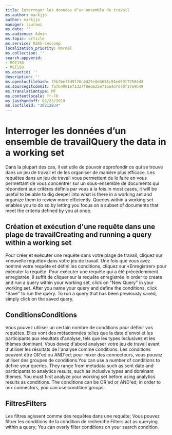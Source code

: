```yaml
---
title: Interroger les données d’un ensemble de travail
ms.author: markjjo
author: markjjo
manager: laurawi
ms.date: ''
ms.audience: Admin
ms.topic: article
ms.service: O365-seccomp
localization_priority: Normal
ms.collection: ''
search.appverid:
- MOE150
- MET150
ms.assetid: ''
description: ''
ms.openlocfilehash: f5b7bef5d9f20c6425e8d4636c94ed59f72504d3
ms.sourcegitcommit: f57b4001ef1327f0ea622e716a4d7d78f1769b49
ms.translationtype: MT
ms.contentlocale: fr-FR
ms.lasthandoff: 02/23/2019
ms.locfileid: "30212834"
---
```

# <a name="query-the-data-in-a-working-set"></a><span data-ttu-id="93948-102">Interroger les données d’un ensemble de travail</span><span class="sxs-lookup"><span data-stu-id="93948-102">Query the data in a working set</span></span>

<span data-ttu-id="93948-p101">Dans la plupart des cas, il est utile de pouvoir approfondir ce qui se trouve dans un jeu de travail et de les organiser de manière plus efficace. Les requêtes dans un jeu de travail vous permettent de le faire en vous permettant de vous concentrer sur un sous-ensemble de documents qui répondent aux critères définis par vous à la fois.</span><span class="sxs-lookup"><span data-stu-id="93948-p101">In most cases, it will be useful to be able to dig deeper into what is there in a working set and organize them to review more efficiently. Queries within a working set enables you to do so by letting you focus on a subset of documents that meet the criteria defined by you at once.</span></span>

## <a name="creating-and-running-a-query-within-a-working-set"></a><span data-ttu-id="93948-105">Création et exécution d'une requête dans une plage de travail</span><span class="sxs-lookup"><span data-stu-id="93948-105">Creating and running a query within a working set</span></span>

<span data-ttu-id="93948-p102">Pour créer et exécuter une requête dans votre plage de travail, cliquez sur «nouvelle requête» dans votre jeu de travail. Une fois que vous avez nommé votre requête et défini les conditions, cliquez sur «Enregistrer» pour exécuter la requête. Pour exécuter une requête qui a été précédemment enregistrée, il suffit de cliquer sur la requête enregistrée.</span><span class="sxs-lookup"><span data-stu-id="93948-p102">In order to create and run a query within your working set, click on "New Query" in your working set. After you name your query and define the conditions, click "Save" to run the query. To run a query that has been previously saved, simply click on the saved query.</span></span>

## <a name="conditions"></a><span data-ttu-id="93948-109">Conditions</span><span class="sxs-lookup"><span data-stu-id="93948-109">Conditions</span></span>

<span data-ttu-id="93948-p103">Vous pouvez utiliser un certain nombre de conditions pour définir vos requêtes. Elles vont des métadonnées telles que la date d'envoi et les participants aux résultats d'analyse, tels que les types inclusives et les thèmes dominant. Vous devez d'abord analyser votre jeu de travail avant d'utiliser les résultats de l'analyse comme conditions. Les conditions peuvent être OR'ed ou AND'ed; pour mixer des connecteurs, vous pouvez utiliser des groupes de conditions.</span><span class="sxs-lookup"><span data-stu-id="93948-p103">You can use a number of conditions to define your queries. They range from metadata such as sent date and participants to analytics results, such as inclusive types and dominant themes. You must first analyze your working set before using analytics results as conditions. The conditions can be OR'ed or AND'ed; in order to mix connectors, you can use condition groups.</span></span>

## <a name="filters"></a><span data-ttu-id="93948-114">Filtres</span><span class="sxs-lookup"><span data-stu-id="93948-114">Filters</span></span>
<span data-ttu-id="93948-115">Les filtres agissent comme des requêtes dans une requête; Vous pouvez filtrer les conditions de la condition de recherche.</span><span class="sxs-lookup"><span data-stu-id="93948-115">Filters act as querying within a query; You can overly filter conditions on your search condition.</span></span>


